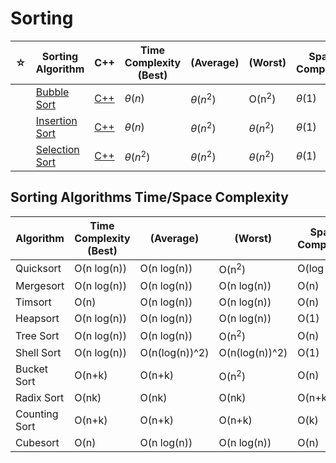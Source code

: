 # Sorting

| ☆   | Sorting Algorithm                            | C++                                        | Time Complexity (Best) | (Average)     | (Worst)          | Space Complexity |
| --- | -------------------------------------------- | ------------------------------------------ | ---------------------- | ------------- | ---------------- | ---------------- |
|     | [Bubble Sort](./bubble-sort/README.md)       | [C++](./bubble-sort/bubble-sort.cpp)       | $\theta(n)$            | $\theta(n^2)$ | O(n<sup>2</sup>) | $\theta(1)$      |
|     | [Insertion Sort](./insertion-sort/README.md) | [C++](./insertion-sort/insertion-sort.cpp) | $\theta(n)$            | $\theta(n^2)$ | $\theta(n^2)$    | $\theta(1)$      |
|     | [Selection Sort](./selection-sort/README.md) | [C++](./selection-sort/selection-sort.cpp) | $\theta(n^2)$          | $\theta(n^2)$ | $\theta(n^2)$    | $\theta(1)$      |

## Sorting Algorithms Time/Space Complexity

| Algorithm     | Time Complexity (Best) | (Average)      | (Worst)          | Space Complexity |
| ------------- | ---------------------- | -------------- | ---------------- | ---------------- |
| Quicksort     | O(n log(n))            | O(n log(n))    | O(n<sup>2</sup>) | O(log n)         |
| Mergesort     | O(n log(n))            | O(n log(n))    | O(n log(n))      | O(n)             |
| Timsort       | O(n)                   | O(n log(n))    | O(n log(n))      | O(n)             |
| Heapsort      | O(n log(n))            | O(n log(n))    | O(n log(n))      | O(1)             |
| Tree Sort     | O(n log(n))            | O(n log(n))    | O(n<sup>2</sup>) | O(n)             |
| Shell Sort    | O(n log(n))            | O(n(log(n))^2) | O(n(log(n))^2)   | O(1)             |
| Bucket Sort   | O(n+k)                 | O(n+k)         | O(n<sup>2</sup>) | O(n)             |
| Radix Sort    | O(nk)                  | O(nk)          | O(nk)            | O(n+k)           |
| Counting Sort | O(n+k)                 | O(n+k)         | O(n+k)           | O(k)             |
| Cubesort      | O(n)                   | O(n log(n))    | O(n log(n))      | O(n)             |
